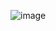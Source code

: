 ![image](https://user-images.githubusercontent.com/106071689/202094805-d7a0af73-2b72-4635-8d1f-887d68a05638.png)
